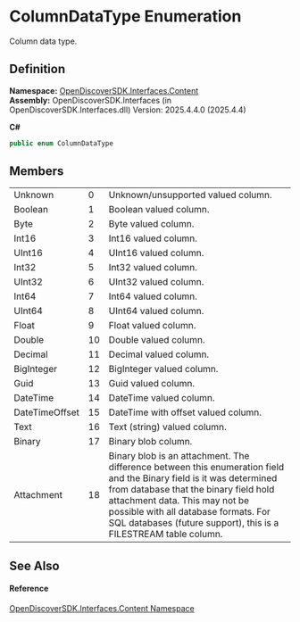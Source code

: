 # ColumnDataType Enumeration


Column data type.



## Definition
**Namespace:** <a href="79f11d04-c275-b915-db5b-ab2227989555">OpenDiscoverSDK.Interfaces.Content</a>  
**Assembly:** OpenDiscoverSDK.Interfaces (in OpenDiscoverSDK.Interfaces.dll) Version: 2025.4.4.0 (2025.4.4)

**C#**
``` C#
public enum ColumnDataType
```



## Members
<table>
<tr>
<td>Unknown</td>
<td>0</td>
<td>Unknown/unsupported valued column.</td></tr>
<tr>
<td>Boolean</td>
<td>1</td>
<td>Boolean valued column.</td></tr>
<tr>
<td>Byte</td>
<td>2</td>
<td>Byte valued column.</td></tr>
<tr>
<td>Int16</td>
<td>3</td>
<td>Int16 valued column.</td></tr>
<tr>
<td>UInt16</td>
<td>4</td>
<td>UInt16 valued column.</td></tr>
<tr>
<td>Int32</td>
<td>5</td>
<td>Int32 valued column.</td></tr>
<tr>
<td>UInt32</td>
<td>6</td>
<td>UInt32 valued column.</td></tr>
<tr>
<td>Int64</td>
<td>7</td>
<td>Int64 valued column.</td></tr>
<tr>
<td>UInt64</td>
<td>8</td>
<td>UInt64 valued column.</td></tr>
<tr>
<td>Float</td>
<td>9</td>
<td>Float valued column.</td></tr>
<tr>
<td>Double</td>
<td>10</td>
<td>Double valued column.</td></tr>
<tr>
<td>Decimal</td>
<td>11</td>
<td>Decimal valued column.</td></tr>
<tr>
<td>BigInteger</td>
<td>12</td>
<td>BigInteger valued column.</td></tr>
<tr>
<td>Guid</td>
<td>13</td>
<td>Guid valued column.</td></tr>
<tr>
<td>DateTime</td>
<td>14</td>
<td>DateTime valued column.</td></tr>
<tr>
<td>DateTimeOffset</td>
<td>15</td>
<td>DateTime with offset valued column.</td></tr>
<tr>
<td>Text</td>
<td>16</td>
<td>Text (string) valued column.</td></tr>
<tr>
<td>Binary</td>
<td>17</td>
<td>Binary blob column.</td></tr>
<tr>
<td>Attachment</td>
<td>18</td>
<td>Binary blob is an attachment. The difference between this enumeration field and the Binary field is it was determined from database that the binary field hold attachment data. This may not be possible with all database formats. For SQL databases (future support), this is a FILESTREAM table column.</td></tr>
</table>

## See Also


#### Reference
<a href="79f11d04-c275-b915-db5b-ab2227989555">OpenDiscoverSDK.Interfaces.Content Namespace</a>  
